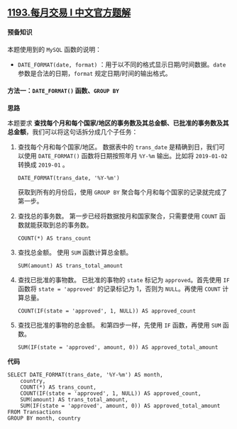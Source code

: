 ## [1193.每月交易 I 中文官方题解](https://leetcode.cn/problems/monthly-transactions-i/solutions/100000/mei-yue-jiao-yi-i-by-leetcode-solution)

#### 预备知识

本题使用到的 `MySQL` 函数的说明：

- `DATE_FORMAT(date, format)` ：用于以不同的格式显示日期/时间数据。`date` 参数是合法的日期，`format` 规定日期/时间的输出格式。


#### 方法一：`DATE_FORMAT()` 函数、`GROUP BY`

**思路**

本题要求 **查找每个月和每个国家/地区的事务数及其总金额、已批准的事务数及其总金额**，我们可以将这句话拆分成几个子任务：
1. 查找每个月和每个国家/地区。
    数据表中的 `trans_date` 是精确到日，我们可以使用 `DATE_FORMAT()` 函数将日期按照年月 `%Y-%m` 输出。比如将 `2019-01-02` 转换成 `2019-01` 。
    ```Mysql
    DATE_FORMAT(trans_date, '%Y-%m')
    ```
    获取到所有的月份后，使用 `GROUP BY` 聚合每个月和每个国家的记录就完成了第一步。

2. 查找总的事务数。
    第一步已经将数据按月和国家聚合，只需要使用 `COUNT` 函数就能获取到总的事务数。
    ```Mysql
    COUNT(*) AS trans_count
    ```

3. 查找总金额。
    使用 `SUM` 函数计算总金额。
    ```Mysql
    SUM(amount) AS trans_total_amount
    ```

4. 查找已批准的事物数。
    已批准的事物的 `state` 标记为 `approved`。首先使用 `IF` 函数将 `state = 'approved'` 的记录标记为 1，否则为 `NULL`。再使用 `COUNT` 计算总量。
    ```Mysql
    COUNT(IF(state = 'approved', 1, NULL)) AS approved_count
    ```

5. 查找已批准的事物的总金额。
    和第四步一样，先使用 `IF` 函数，再使用 `SUM` 函数。
    ```Mysql
    SUM(IF(state = 'approved', amount, 0)) AS approved_total_amount
    ```

**代码**

```Mysql [ ]
SELECT DATE_FORMAT(trans_date, '%Y-%m') AS month,
    country,
    COUNT(*) AS trans_count,
    COUNT(IF(state = 'approved', 1, NULL)) AS approved_count,
    SUM(amount) AS trans_total_amount,
    SUM(IF(state = 'approved', amount, 0)) AS approved_total_amount
FROM Transactions
GROUP BY month, country
```